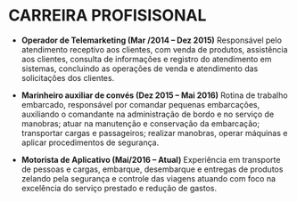 # CARREIRA PROFISISONAL

- **Operador de Telemarketing (Mar /2014 – Dez 2015)**
  Responsável pelo atendimento receptivo aos clientes, com venda de produtos, assistência aos clientes,
  consulta de informações e registro do atendimento em sistemas, concluindo as operações de venda e
  atendimento das solicitações dos clientes.

  

- **Marinheiro auxiliar de convés (Dez 2015 – Mai 2016)**
  Rotina de trabalho embarcado, responsável por comandar pequenas embarcações, auxiliando o
  comandante na administração de bordo e no serviço de manobras; atuar na manutenção e conservação da
  embarcação; transportar cargas e passageiros; realizar manobras, operar máquinas e aplicar procedimentos
  de segurança.

- **Motorista de Aplicativo (Mai/2016 – Atual)**
  Experiência em transporte de pessoas e cargas, embarque, desembarque e entregas de produtos zelando
  pela segurança e controle das viagens atuando com foco na excelência do serviço prestado e redução de
  gastos.